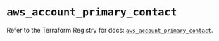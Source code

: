 # `aws_account_primary_contact`

Refer to the Terraform Registry for docs: [`aws_account_primary_contact`](https://registry.terraform.io/providers/hashicorp/aws/5.74.0/docs/resources/account_primary_contact).
